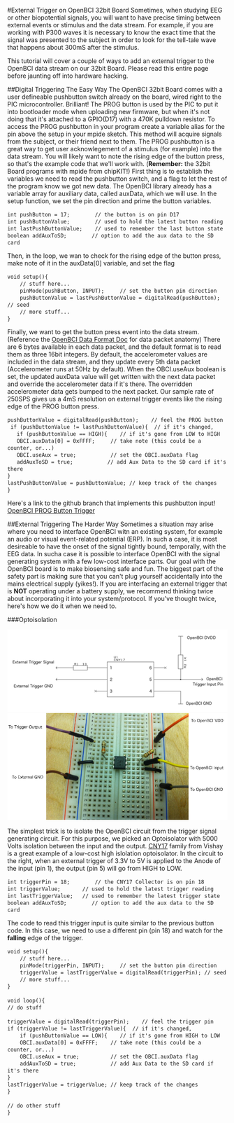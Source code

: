 #External Trigger on OpenBCI 32bit Board
Sometimes, when studying EEG or other biopotential signals, you will want to have precise timing between external events or stimulus and the data stream. For example, if you are working with P300 waves it is necessary to know the exact time that the signal was presented to the subject in order to look for the tell-tale wave that happens about 300mS after the stimulus. 

This tutorial will cover a couple of ways to add an external trigger to the OpenBCI data stream on our 32bit Board. Please read this entire page before jaunting off into hardware hacking.

##Digital Triggering The Easy Way
The OpenBCI 32bit Board comes with a user defineable pushbutton switch already on the board, wired right to the PIC microcontroller. Brilliant! The PROG button is used by the PIC to put it into bootloader mode when uploading new firmware, but when it's not doing that it's attached to a GPIO(D17) with a 470K pulldown resistor. To access the PROG pushbutton in your program create a variable alias for the pin above the setup in your mpide sketch. This method will acquire signals from the subject, or their friend next to them. The PROG pushbutton is a great way to get user acknowlegement of a stimulus (for example) into the data stream. You will likely want to note the rising edge of the button press, so that's the example code that we'll work with. (**Remember:** the 32bit Board programs with mpide from chipKIT!)
First thing is to establish the variables we need to read the pushbutton switch, and a flag to let the rest of the program know we got new data. The OpenBCI library already has a variable array for auxiliary data, called auxData, which we will use. In the setup function, we set the pin direction and prime the button variables.

	int pushButton = 17;		// the button is on pin D17
	int pushButtonValue;		// used to hold the latest button reading
	int lastPushButtonValue;	// used to remember the last button state
	boolean addAuxToSD;        // option to add the aux data to the SD card 	
Then, in the loop, we wan to check for the rising edge of the button press, make note of it in the auxData[0] variable, and set the flag 

	void setup(){
		// stuff here...
		pinMode(pushButton, INPUT);		// set the button pin direction
		pushButtonValue = lastPushButtonValue = digitalRead(pushButton); // seed
		// more stuff...	
	}
	
Finally, we want to get the button press event into the data stream. (Reference the [OpenBCI Data Format Doc](http://docs.openbci.com/software/02-OpenBCI_Streaming_Data_Format) for data packet anatomy) There are 6 bytes available in each data packet, and the default format is to read them as three 16bit integers. By default, the accelerometer values are included in the data stream, and they update every 5th data packet (Accelerometer runs at 50Hz by default). When the OBCI.useAux boolean is set, the updated auxData value will get written with the next data packet and override the accelerometer data if it's there. The overridden accelerometer data gets bumped to the next packet. Our sample rate of 250SPS gives us a 4mS resolution on external trigger events like the rising edge of the PROG button press. 

	pushButtonValue = digitalRead(pushButton);    // feel the PROG button
     if (pushButtonValue != lastPushButtonValue){  // if it's changed,
       if (pushButtonValue == HIGH){    // if it's gone from LOW to HIGH
       OBCI.auxData[0] = 0xFFFF;	 // take note (this could be a counter, or...)
       OBCI.useAux = true;	         // set the OBCI.auxData flag
       addAuxToSD = true;           // add Aux Data to the SD card if it's there
	}
	lastPushButtonValue = pushButtonValue; // keep track of the changes
    }



Here's a link to the github branch that implements this pushbutton input!
[OpenBCI PROG Button Trigger](https://github.com/OpenBCI/OpenBCI_32bit/tree/OpenBCI_32bit_Button_Trigger)

##External Triggering The Harder Way
Sometimes a situation may arise where you need to interface OpenBCI witn an existing system, for example an audio or visual event-related potential (ERP). In such a case, it is most desireable to have the onset of the signal tightly bound, temporally, with the EEG data. In sucha case it is possible to interface OpenBCI with the signal generating system with a few low-cost interface parts. 
Our goal with the OpenBCI board is to make biosensing safe and fun. The biggest part of the safety part is making sure that you can't plug yourself accidentally into the mains electrical supply (yikes!). If you are interfacing an external trigger that is **NOT** operating under a battery supply, we recommend thinking twice about incorporating it into your system/protocol. If you've thought twice, here's how we do it when we need to.

###Optoisolation

![Optoisolator Schematic](../assets/images/ExternalTriggerWithCNY17.jpg)
![Breadboard CNY17](../assets/images/CNY17_Breadboard.jpg)

The simplest trick is to isolate the OpenBCI circuit from the trigger signal generating circuit. For this purpose, we picked an Optoisolator with 5000 Volts isolation between the input and the output. [CNY17](http://www.mouser.ee/ProductDetail/Vishay-Semiconductors/CNY17F-2X006/?qs=sGAEpiMZZMteimceiIVCB7Uit3aMEvQQFLjPtOr%2f870%3d) family from Vishay is a great example of a low-cost high islolation optoisolator. In the circuit to the right, when an external trigger of 3.3V to 5V is applied to the Anode of the input (pin 1), the output (pin 5) will go from HIGH to LOW.

	int triggerPin = 18;		// the CNY17 Collector is on pin 18
	int triggerValue;		// used to hold the latest trigger reading
	int lastTriggerValue;	// used to remember the latest trigger state
	boolean addAuxToSD;        // option to add the aux data to the SD card 

The code to read this trigger input is quite similar to the previous button code. In this case, we need to use a different pin (pin 18) and watch for the **falling** edge of the trigger.

	void setup(){
		// stuff here...
		pinMode(triggerPin, INPUT);		// set the button pin direction
		triggerValue = lastTriggerValue = digitalRead(triggerPin); // seed
		// more stuff...	
	}
	
	void loop(){
	// do stuff
	
	triggerValue = digitalRead(triggerPin);    // feel the trigger pin
    if (triggerValue != lastTriggerValue){  // if it's changed,
    	if (pushButtonValue == LOW){    // if it's gone from HIGH to LOW
        OBCI.auxData[0] = 0xFFFF;	 // take note (this could be a counter, or...)
        OBCI.useAux = true;	         // set the OBCI.auxData flag
        addAuxToSD = true;           // add Aux Data to the SD card if it's there
	}
	lastTriggerValue = triggerValue; // keep track of the changes
    }
    
    // do other stuff
    }